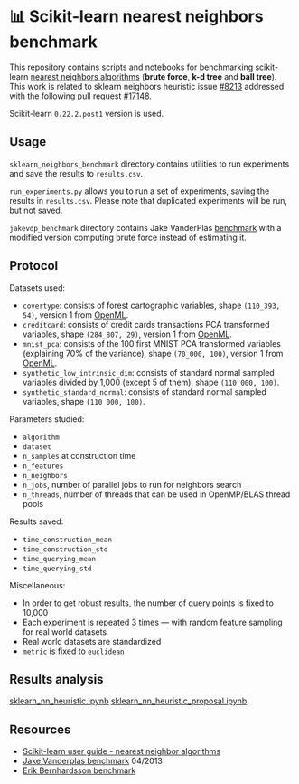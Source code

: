 # :bar_chart: Scikit-learn nearest neighbors benchmark

This repository contains scripts and notebooks for benchmarking scikit-learn [nearest neighbors algorithms](https://scikit-learn.org/dev/modules/neighbors.html#nearest-neighbor-algorithms) (**brute force**, **k-d tree** and **ball tree**). This work is related to sklearn neighbors heuristic issue [#8213](https://github.com/scikit-learn/scikit-learn/issues/8213) addressed with the following pull request [#17148](https://github.com/scikit-learn/scikit-learn/pull/17148).

Scikit-learn `0.22.2.post1` version is used.

## Usage

`sklearn_neighbors_benchmark` directory contains utilities to run experiments and save the results to `results.csv`.

`run_experiments.py` allows you to run a set of experiments, saving the results in `results.csv`. Please note that duplicated experiments will be run, but not saved.

`jakevdp_benchmark` directory contains Jake VanderPlas [benchmark](https://jakevdp.github.io/blog/2013/04/29/benchmarking-nearest-neighbor-searches-in-python/) with a modified version computing brute force instead of estimating it.

## Protocol

Datasets used:
- `covertype`: consists of forest cartographic variables, shape `(110_393, 54)`, version 1 from [OpenML](https://www.openml.org/d/1596).
- `creditcard`: consists of credit cards transactions PCA transformed variables, shape `(284_807, 29)`, version 1 from [OpenML](https://www.openml.org/d/1597).
- `mnist_pca`: consists of the 100 first MNIST PCA transformed variables (explaining 70% of the variance), shape `(70_000, 100)`, version 1 from [OpenML](https://www.openml.org/d/554).
- `synthetic_low_intrinsic_dim`: consists of standard normal sampled variables divided by 1,000 (except 5 of them), shape `(110_000, 100)`.
- `synthetic_standard_normal`: consists of standard normal sampled variables, shape `(110_000, 100)`.

Parameters studied:
- `algorithm`
- `dataset`
- `n_samples` at construction time
- `n_features`
- `n_neighbors`
- `n_jobs`, number of parallel jobs to run for neighbors search
- `n_threads`, number of threads that can be used in OpenMP/BLAS thread pools

Results saved:
- `time_construction_mean`
- `time_construction_std`
- `time_querying_mean`
- `time_querying_std`

Miscellaneous:
- In order to get robust results, the number of query points is fixed to 10,000
- Each experiment is repeated 3 times — with random feature sampling for real world datasets
- Real world datasets are standardized
- `metric` is fixed to `euclidean`

## Results analysis

[sklearn_nn_heuristic.ipynb](https://nbviewer.jupyter.org/github/gbolmier/sklearn-neighbors-benchmark/blob/master/sklearn_nn_heuristic.ipynb)
[sklearn_nn_heuristic_proposal.ipynb](https://nbviewer.jupyter.org/github/gbolmier/sklearn-neighbors-benchmark/blob/master/sklearn_nn_heuristic_proposal.ipynb)

## Resources

- [Scikit-learn user guide - nearest neighbor algorithms](https://scikit-learn.org/dev/modules/neighbors.html#nearest-neighbor-algorithms)
- [Jake Vanderplas benchmark](https://jakevdp.github.io/blog/2013/04/29/benchmarking-nearest-neighbor-searches-in-python/) 04/2013
- [Erik Bernhardsson benchmark](https://github.com/erikbern/ann-benchmarks)
